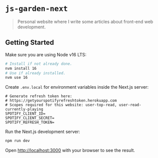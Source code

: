 # `js-garden-next`

> Personal website where I write some articles about front-end web development.

## Getting Started

Make sure you are using Node v16 LTS:

```bash
# Install if not already done.
nvm install 16
# Use if already installed.
nvm use 16
```

Create `.env.local` for environment variables inside the Next.js server:

```env
# Generate refresh token here:
# https://getyourspotifyrefreshtoken.herokuapp.com
# Scopes required for this website: user-top-read, user-read-currently-playing
SPOTIFY_CLIENT_ID=
SPOTIFY_CLIENT_SECRET=
SPOTIFY_REFRESH_TOKEN=
```

Run the Next.js development server:

```bash
npm run dev
```

Open [http://localhost:3000](http://localhost:3000) with your browser to see the result.
